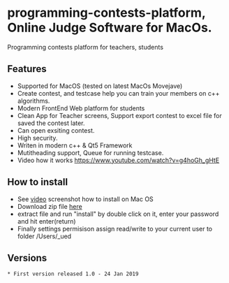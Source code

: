 # programming-contests-platform, Online Judge Software for MacOs.
Programming contests platform for teachers, students 

## Features
* Supported for MacOS (tested on latest MacOs Movejave)
* Create contest, and testcase help you can train your members on c++ algorithms.
* Modern FrontEnd Web platform for students
* Clean App for Teacher screens, Support export contest to excel file for saved the contest later.
* Can open exsiting contest.
* High security. 
* Writen in modern c++ & Qt5 Framework
* Mutitheading support, Queue for running testcase.
* Video how it works https://www.youtube.com/watch?v=g4hoGh_gHtE

## How to install 
* See <a href="https://firebasestorage.googleapis.com/v0/b/tabvn-fireshot.appspot.com/o/shots%2FQrC4k82w1uVqSO8ckTnvisBko7l1%2Frecording_1548296089.96139.mp4?alt=media&token=7d70fef1-9f58-4ef3-88ff-9c4ceda48b0a">video</a> screenshot how to install on Mac OS 
* Download zip file <a href="https://github.com/tabvn/programming-contests-platform/tree/master/dist">here</a>
* extract file and run "install" by double click on it, enter your password and hit enter(return)
* Finally settings permisison assign read/write to your current user to folder /Users/_ued 


## Versions

```
* First version released 1.0 - 24 Jan 2019

```

